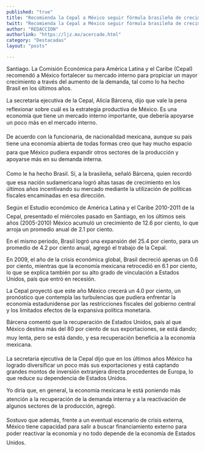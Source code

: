 ```yaml
---
published: "true"
title: "Recomienda la Cepal a México seguir fórmula brasileña de crecimiento"
twitt: "Recomienda la Cepal a México seguir fórmula brasileña de crecimiento"
author: "REDACCION"
authorlink: "https://ljz.mx/acercade.html"
category: "Destacadas"
layout: "posts"

---
```



  Santiago. La Comisión Económica para América Latina y el Caribe (Cepal) recomendó a México fortalecer su mercado interno para propiciar un mayor crecimiento a través del aumento de la demanda, tal como lo ha hecho Brasil en los últimos años.



  La secretaria ejecutiva de la Cepal, Alicia Bárcena, dijo que vale la pena reflexionar sobre cuál es la estrategia productiva de México. Es una economía que tiene un mercado interno importante, que debería apoyarse un poco más en el mercado interno.



  De acuerdo con la funcionaria, de nacionalidad mexicana, aunque su país tiene una economía abierta de todas formas creo que hay mucho espacio para que México pudiera expandir otros sectores de la producción y apoyarse más en su demanda interna.



  Como le ha hecho Brasil. Sí, a la brasileña, señaló Bárcena, quien recordó que esa nación sudamericana logró altas tasas de crecimiento en los últimos años incentivando su mercado mediante la utilización de políticas fiscales encaminadas en esa dirección.



  Según el Estudio económico de América Latina y el Caribe 2010-2011 de la Cepal, presentado el miércoles pasado en Santiago, en los últimos seis años (2005-2010) México acumuló un crecimiento de 12.6 por ciento, lo que arroja un promedio anual de 2.1 por ciento.



  En el mismo periodo, Brasil logró una expansión del 25.4 por ciento, para un promedio de 4.2 por ciento anual, agregó el trabajo de la Cepal.



  En 2009, el año de la crisis económica global, Brasil decreció apenas un 0.6 por ciento, mientras que la economía mexicana retrocedió en 6.1 por ciento, lo que se explica también por su alto grado de vinculación a Estados Unidos, país que entró en recesión.



  La Cepal proyectó que este año México crecerá un 4.0 por ciento, un pronóstico que contempla las turbulencias que pudiera enfrentar la economía estadunidense por las restricciones fiscales del gobierno central y los limitados efectos de la expansiva política monetaria.



  Bárcena comentó que la recuperación de Estados Unidos, país al que México destina más del 80 por ciento de sus exportaciones, se está dando; muy lenta, pero se está dando, y esa recuperación beneficia a la economía mexicana.



  La secretaria ejecutiva de la Cepal dijo que en los últimos años México ha logrado diversificar un poco más sus exportaciones y está captando grandes montos de inversión extranjera directa procedentes de Europa, lo que reduce su dependencia de Estados Unidos.



  Yo diría que, en general, la economía mexicana le está poniendo más atención a la recuperación de la demanda interna y a la reactivación de algunos sectores de la producción, agregó.



  Sostuvo que además, frente a un eventual escenario de crisis externa, México tiene capacidad para salir a buscar financiamiento externo para poder reactivar la economía y no todo depende de la economía de Estados Unidos.

